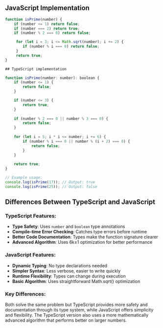 ## JavaScript Implementation

```javascript
function isPrime(number) {
    if (number <= 1) return false;
    if (number === 2) return true;
    if (number % 2 === 0) return false;

     for (let i = 3; i <= Math.sqrt(number); i += 2) {
        if (number % i === 0) return false;
     }
     return true; 
}

## TypeScript implementation

function isPrime(number: number): boolean {
    if (number <= 1) {
        return false;
    }

    if (number <= 3) {
        return true;
    }
    
    if (number % 2 === 0 || number % 3 === 0) {
        return false;
    }
    
    for (let i = 5; i * i <= number; i += 6) {
        if (number % i === 0 || number % (i + 2) === 0) {
            return false;
        }
    }
    
    return true;
}

// Example usage:
console.log(isPrime(17)); // Output: true
console.log(isPrime(25)); // Output: false
```

## Differences Between TypeScript and JavaScript

### TypeScript Features:
- **Type Safety**: Uses `number` and `boolean` type annotations
- **Compile-time Error Checking**: Catches type errors before runtime
- **Better Code Documentation**: Types make the function signature clearer
- **Advanced Algorithm**: Uses 6k±1 optimization for better performance

### JavaScript Features:
- **Dynamic Typing**: No type declarations needed
- **Simpler Syntax**: Less verbose, easier to write quickly
- **Runtime Flexibility**: Types can change during execution
- **Basic Algorithm**: Uses straightforward Math.sqrt() optimization

### Key Differences:
Both solve the same problem but TypeScript provides more safety and documentation through its type system, while JavaScript offers simplicity and flexibility. The TypeScript version also uses a more mathematically advanced algorithm that performs better on larger numbers.
```

